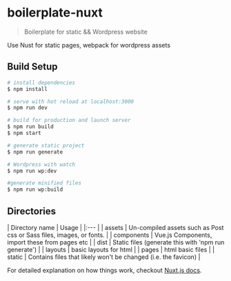 # boilerplate-nuxt

> Boilerplate for static && Wordpress website

Use Nust for static pages, webpack for wordpress assets

## Build Setup

``` bash
# install dependencies
$ npm install

# serve with hot reload at localhost:3000
$ npm run dev

# build for production and launch server
$ npm run build
$ npm start

# generate static project
$ npm run generate

# Wordpress with watch
$ npm run wp:dev

#generate minified files
$ npm run wp:build
```

## Directories
| Directory name | Usage |
|:--- |
| assets | Un-compiled assets such as Post css or Sass files, images, or fonts. |
| components | Vue.js Components, import these from pages etc |
| dist | Static files (generate this with 'npm run generate') |
| layouts | basic layouts for html |
| pages | html basic files |
| static | Contains files that likely won't be changed (i.e. the favicon) |

For detailed explanation on how things work, checkout [Nuxt.js docs](https://nuxtjs.org).
